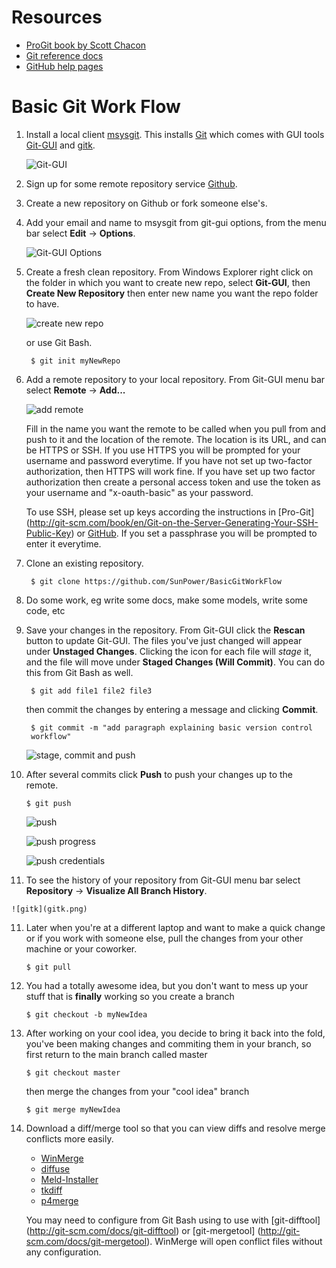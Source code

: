 Resources
=========

* [ProGit book by Scott Chacon](http://git-scm.com/book)
* [Git reference docs](http://git-scm.com/doc)
* [GitHub help pages](https://help.github.com/)

Basic Git Work Flow
===================
1. Install a local client [msysgit](http://msysgit.github.io/).
This installs [Git](http://git-scm.com) which comes with GUI tools [Git-GUI](http://git-scm.com/docs/git-gui) and [gitk](http://git-scm.com/docs/git-gui).

    ![Git-GUI](Git-GUI-splash.png)

2. Sign up for some remote repository service [Github](https://github.com/).
3. Create a new repository on Github or fork someone else's.
4. Add your email and name to msysgit from git-gui options, from the menu bar
select **Edit** -> **Options**.

    ![Git-GUI Options](Git-GUI-options.png)

5. Create a fresh clean repository. From Windows Explorer right click on the
folder in which you want to create new repo, select **Git-GUI**, then
**Create New Repository** then enter new name you want the repo folder to have.

    ![create new repo](create-new-repo-w-Git-GUI.png)

    or use Git Bash.

        $ git init myNewRepo

6. Add a remote repository to your local repository. From Git-GUI menu bar
select **Remote** -> **Add...**

    ![add remote](Git-GUI-add-remote.png)

    Fill in the name you want the remote to be called when you pull from and
    push to it and the location of the remote. The location is its URL, and can
    be HTTPS or SSH. If you use HTTPS you will be prompted for your username
    and password everytime. If you have not set up two-factor authorization,
    then HTTPS will work fine. If you have set up two factor authorization then
    create a personal access token and use the token as your username and
    "x-oauth-basic" as your password.

    To use SSH, please set up keys according the instructions in [Pro-Git]
    (http://git-scm.com/book/en/Git-on-the-Server-Generating-Your-SSH-Public-Key)
    or [GitHub](https://help.github.com/articles/generating-ssh-keys). If you
    set a passphrase you will be prompted to enter it everytime.

7. Clone an existing repository.

        $ git clone https://github.com/SunPower/BasicGitWorkFlow

8. Do some work, eg write some docs, make some models, write some code, etc
9. Save your changes in the repository. From Git-GUI click the **Rescan**
button to update Git-GUI. The files you've just changed will appear under
**Unstaged Changes**. Clicking the icon for each file will _stage_ it, and the
file will move under **Staged Changes (Will Commit)**. You can do this from Git
Bash as well.

        $ git add file1 file2 file3

    then commit the changes by entering a message and clicking **Commit**.

        $ git commit -m "add paragraph explaining basic version control
        workflow"

    ![stage, commit and push](Git-GUI-stage-commit.png)

10. After several commits click **Push** to push your changes up to the remote.

        $ git push

    ![push](Git-GUI-push1.png)

    ![push progress](Git-GUI-push2.png)

    ![push credentials](Git-GUI-push3.png)

101. To see the history of your repository from Git-GUI menu bar select
**Repository** -> **Visualize All Branch History**.

    ![gitk](gitk.png)

11. Later when you're at a different laptop and want to make a quick change or
if you work with someone else, pull the changes from your other machine or your
coworker.

        $ git pull

12. You had a totally awesome idea, but you don't want to mess up your stuff
that is **finally** working so you create a branch

        $ git checkout -b myNewIdea

13. After working on your cool idea, you decide to bring it back into the fold,
you've been making changes and commiting them in your branch, so first return
to the main branch called master

        $ git checkout master

    then merge the changes from your "cool idea" branch

        $ git merge myNewIdea

14. Download a diff/merge tool so that you can view diffs and resolve merge
conflicts more easily.

    * [WinMerge](http://winmerge.org/)
    * [diffuse](http://diffuse.sourceforge.net/)
    * [Meld-Installer](http://sourceforge.net/projects/meld-installer/) 
    * [tkdiff](http://sourceforge.net/projects/tkdiff/)
    * [p4merge](http://www.perforce.com/product/components/perforce-visual-merge-and-diff-tools)

    You may need to configure from Git Bash using to use with [git-difftool]
    (http://git-scm.com/docs/git-difftool) or [git-mergetool]
    (http://git-scm.com/docs/git-mergetool). WinMerge will open conflict files
    without any configuration.
